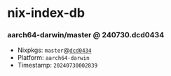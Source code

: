 # nix-index-db
### aarch64-darwin/master @ 240730.dcd0434
- Nixpkgs: `master`@[`dcd0434`](https://github.com/NixOS/nixpkgs/commit/dcd0434dc9efd8a12f3073d7c9879314f8586784)
- Platform: `aarch64-darwin`
- Timestamp: `20240730002839`
